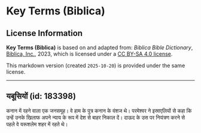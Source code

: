 # Key Terms (Biblica)

## License Information

**Key Terms (Biblica)** is based on and adapted from: _Biblica Bible Dictionary_, [Biblica, Inc.](https://www.biblica.com/), 2023, which is licensed under a [CC BY-SA 4.0 license](https://creativecommons.org/licenses/by-sa/4.0/legalcode.en).

This markdown version (created `2025-10-20`) is provided under the same license.



--------------------------------

## यबूसियों (id: 183398)

कनान में रहने वाला एक जनसमूह। वे हाम के पुत्र कनान के वंशज थे। परमेश्वर ने इस्राएलियों से कहा कि उन्हें उनके खिलाफ अपने न्याय के रूप में देश से बाहर निकाल दें। दाऊद के उस पर नियंत्रण करने से पहले वे यरूशलेम शहर में रहते थे। 


